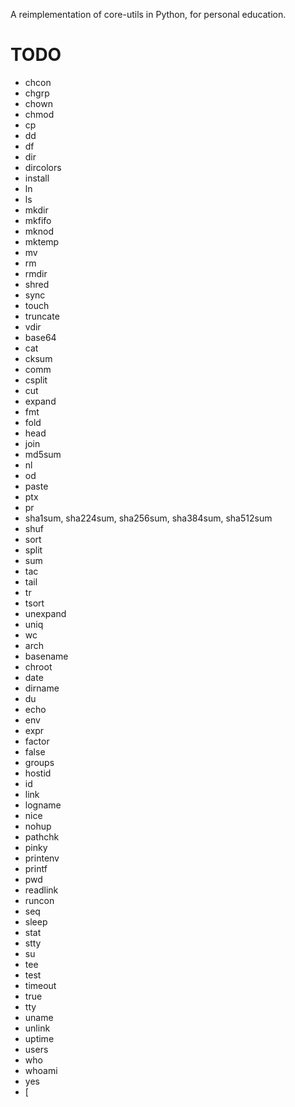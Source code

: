 A reimplementation of core-utils in Python, for personal education.

# TODO
- chcon
- chgrp
- chown
- chmod
- cp
- dd
- df
- dir
- dircolors
- install
- ln
- ls
- mkdir
- mkfifo
- mknod
- mktemp
- mv
- rm
- rmdir
- shred
- sync
- touch
- truncate
- vdir
- base64
- cat
- cksum
- comm
- csplit
- cut
- expand
- fmt
- fold
- head
- join
- md5sum
- nl
- od
- paste
- ptx
- pr
- sha1sum, sha224sum, sha256sum, sha384sum, sha512sum
- shuf
- sort
- split
- sum
- tac
- tail
- tr
- tsort
- unexpand
- uniq
- wc
- arch
- basename
- chroot
- date
- dirname
- du
- echo
- env
- expr
- factor
- false
- groups
- hostid
- id
- link
- logname
- nice
- nohup
- pathchk
- pinky
- printenv
- printf
- pwd
- readlink
- runcon
- seq
- sleep
- stat
- stty
- su
- tee
- test
- timeout
- true
- tty
- uname
- unlink
- uptime
- users
- who
- whoami
- yes
- [
